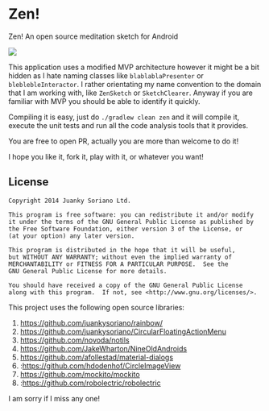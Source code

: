 # Zen!
Zen! An open source meditation sketch for Android

![](http://media.virbcdn.com/cdn_images/resize_1600x1600/92/d65d52c322f4a89a-zen-screenshot.png)

This application uses a modified MVP architecture however it might be a bit hidden as I hate naming classes like `blablablaPresenter` or `bleblebleInteractor`. I rather orientating my name convention to the domain that I am working with, like `ZenSketch` or `SketchClearer`. Anyway if you are familiar with MVP you should be able to identify it quickly.

Compiling it is easy, just do `./gradlew clean zen` and it will compile it, execute the unit tests and run all the code analysis tools that it provides.

You are free to open PR, actually you are more than welcome to do it!

I hope you like it, fork it, play with it, or whatever you want!


License
--------

    Copyright 2014 Juanky Soriano Ltd.

    This program is free software: you can redistribute it and/or modify
    it under the terms of the GNU General Public License as published by
    the Free Software Foundation, either version 3 of the License, or
    (at your option) any later version.

    This program is distributed in the hope that it will be useful,
    but WITHOUT ANY WARRANTY; without even the implied warranty of
    MERCHANTABILITY or FITNESS FOR A PARTICULAR PURPOSE.  See the
    GNU General Public License for more details.

    You should have received a copy of the GNU General Public License
    along with this program.  If not, see <http://www.gnu.org/licenses/>.

This project uses the following open source libraries:

1. https://github.com/juankysoriano/rainbow/
2. https://github.com/juankysoriano/CircularFloatingActionMenu
3. https://github.com/novoda/notils
4. https://github.com/JakeWharton/NineOldAndroids
5. https://github.com/afollestad/material-dialogs
6. :https://github.com/hdodenhof/CircleImageView
7. https://github.com/mockito/mockito
8. :https://github.com/robolectric/robolectric

I am sorry if I miss any one!
